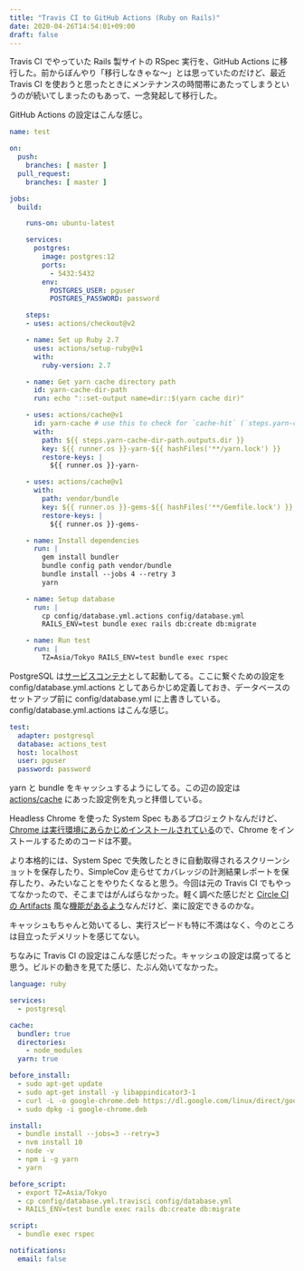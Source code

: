 ```yaml
---
title: "Travis CI to GitHub Actions (Ruby on Rails)"
date: 2020-04-26T14:54:01+09:00
draft: false
---
```


Travis CI でやっていた Rails 製サイトの RSpec 実行を、GitHub Actions に移行した。前からぼんやり「移行しなきゃな〜」とは思っていたのだけど、最近 Travis CI を使おうと思ったときにメンテナンスの時間帯にあたってしまうというのが続いてしまったのもあって、一念発起して移行した。

GitHub Actions の設定はこんな感じ。

```yaml
name: test

on:
  push:
    branches: [ master ]
  pull_request:
    branches: [ master ]

jobs:
  build:

    runs-on: ubuntu-latest

    services:
      postgres:
        image: postgres:12
        ports:
          - 5432:5432
        env:
          POSTGRES_USER: pguser
          POSTGRES_PASSWORD: password

    steps:
    - uses: actions/checkout@v2

    - name: Set up Ruby 2.7
      uses: actions/setup-ruby@v1
      with:
        ruby-version: 2.7

    - name: Get yarn cache directory path
      id: yarn-cache-dir-path
      run: echo "::set-output name=dir::$(yarn cache dir)"

    - uses: actions/cache@v1
      id: yarn-cache # use this to check for `cache-hit` (`steps.yarn-cache.outputs.cache-hit != 'true'`)
      with:
        path: ${{ steps.yarn-cache-dir-path.outputs.dir }}
        key: ${{ runner.os }}-yarn-${{ hashFiles('**/yarn.lock') }}
        restore-keys: |
          ${{ runner.os }}-yarn-

    - uses: actions/cache@v1
      with:
        path: vendor/bundle
        key: ${{ runner.os }}-gems-${{ hashFiles('**/Gemfile.lock') }}
        restore-keys: |
          ${{ runner.os }}-gems-

    - name: Install dependencies
      run: |
        gem install bundler
        bundle config path vendor/bundle
        bundle install --jobs 4 --retry 3
        yarn

    - name: Setup database
      run: |
        cp config/database.yml.actions config/database.yml
        RAILS_ENV=test bundle exec rails db:create db:migrate

    - name: Run test
      run: |
        TZ=Asia/Tokyo RAILS_ENV=test bundle exec rspec
```

PostgreSQL は[サービスコンテナ](https://help.github.com/ja/actions/configuring-and-managing-workflows/about-service-containers)として起動してる。ここに繋ぐための設定を config/database.yml.actions としてあらかじめ定義しておき、データベースのセットアップ前に config/database.yml に上書きしている。config/database.yml.actions はこんな感じ。

```yaml
test:
  adapter: postgresql
  database: actions_test
  host: localhost
  user: pguser
  password: password
```

yarn と bundle をキャッシュするようにしてる。この辺の設定は [actions/cache](https://github.com/actions/cache) にあった設定例を丸っと拝借している。

Headless Chrome を使った System Spec もあるプロジェクトなんだけど、[Chrome は実行環境にあらかじめインストールされている](https://github.com/actions/virtual-environments/blob/master/images/linux/Ubuntu1804-README.md)ので、Chrome をインストールするためのコードは不要。

より本格的には、System Spec で失敗したときに自動取得されるスクリーンショットを保存したり、SimpleCov 走らせてカバレッジの計測結果レポートを保存したり、みたいなことをやりたくなると思う。今回は元の Travis CI でもやってなかったので、そこまではがんばらなかった。軽く調べた感じだと [Circle CI の Artifacts](https://circleci.com/docs/ja/2.0/artifacts/) 風な[機能があるよう](https://help.github.com/ja/actions/configuring-and-managing-workflows/persisting-workflow-data-using-artifacts)なんだけど、楽に設定できるのかな。

キャッシュもちゃんと効いてるし、実行スピードも特に不満はなく、今のところは目立ったデメリットを感じてない。

ちなみに Travis CI の設定はこんな感じだった。キャッシュの設定は腐ってると思う。ビルドの動きを見てた感じ、たぶん効いてなかった。

```yaml
language: ruby

services:
  - postgresql

cache:
  bundler: true
  directories:
    - node_modules
  yarn: true

before_install:
  - sudo apt-get update
  - sudo apt-get install -y libappindicator3-1
  - curl -L -o google-chrome.deb https://dl.google.com/linux/direct/google-chrome-stable_current_amd64.deb
  - sudo dpkg -i google-chrome.deb

install:
  - bundle install --jobs=3 --retry=3
  - nvm install 10
  - node -v
  - npm i -g yarn
  - yarn

before_script:
  - export TZ=Asia/Tokyo
  - cp config/database.yml.travisci config/database.yml
  - RAILS_ENV=test bundle exec rails db:create db:migrate

script:
  - bundle exec rspec

notifications:
  email: false
```
